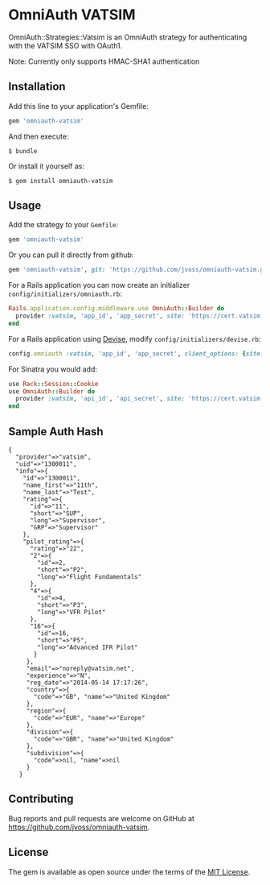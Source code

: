 # OmniAuth VATSIM

OmniAuth::Strategies::Vatsim is an OmniAuth strategy for authenticating with 
the VATSIM SSO with OAuth1.

Note: Currently only supports HMAC-SHA1 authentication

## Installation

Add this line to your application's Gemfile:

```ruby
gem 'omniauth-vatsim'
```

And then execute:

    $ bundle

Or install it yourself as:

    $ gem install omniauth-vatsim

## Usage

Add the strategy to your ```Gemfile```:

```ruby
gem 'omniauth-vatsim'
```

Or you can pull it directly from github:

```ruby
gem 'omniauth-vatsim', git: 'https://github.com/jvoss/omniauth-vatsim.git'
```

For a Rails application you can now create an initializer ```config/initializers/omniauth.rb```:

```ruby
Rails.application.config.middleware.use OmniAuth::Builder do
  provider :vatsim, 'app_id', 'app_secret', site: 'https://cert.vatsim.net/sso'
end
```

For a Rails application using [Devise](https://github.com/plataformatec/devise), modify ```config/initializers/devise.rb```:

```ruby
config.omniauth :vatsim, 'app_id', 'app_secret', client_options: {site: 'https://cert.vatsim.net/sso'}
```

For Sinatra you would add:

```ruby
use Rack::Session::Cookie
use OmniAuth::Builder do
  provider :vatsim, 'api_id', 'api_secret', site: 'https://cert.vatsim.net/sso'
end
```

## Sample Auth Hash

```
{
  "provider"=>"vatsim",
  "uid"=>"1300011",
  "info"=>{
    "id"=>"1300011",
    "name_first"=>"11th",
    "name_last"=>"Test",
    "rating"=>{
      "id"=>"11", 
      "short"=>"SUP", 
      "long"=>"Supervisor", 
      "GRP"=>"Supervisor"
    },
    "pilot_rating"=>{
      "rating"=>"22",
      "2"=>{
        "id"=>2, 
        "short"=>"P2", 
        "long"=>"Flight Fundamentals"
      },
      "4"=>{
        "id"=>4,
        "short"=>"P3",
        "long"=>"VFR Pilot"
      },
      "16"=>{
        "id"=>16, 
        "short"=>"P5", 
        "long"=>"Advanced IFR Pilot"
       }
     },
     "email"=>"noreply@vatsim.net",
     "experience"=>"N",
     "reg_date"=>"2014-05-14 17:17:26",
     "country"=>{
       "code"=>"GB", "name"=>"United Kingdom"
     },
     "region"=>{
       "code"=>"EUR", "name"=>"Europe"
     },
     "division"=>{
       "code"=>"GBR", "name"=>"United Kingdom"
     },
     "subdivision"=>{
       "code"=>nil, "name"=>nil
     }
   }
```

## Contributing

Bug reports and pull requests are welcome on GitHub at https://github.com/jvoss/omniauth-vatsim.

## License

The gem is available as open source under the terms of the [MIT License](http://opensource.org/licenses/MIT).
